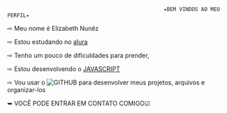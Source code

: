                                                       ✦BEM VINDOS AO MEU PERFIL✦

⇨ Meu nome é Elizabeth Nunêz

⇨ Estou estudando no [alura](link)

⇨ Tenho um pouco de dificuldades para prender,

⇨ Estou desenvolvendo o [JAVASCRIPT](link)

⇨ Vou usar o ![GITHUB](link) para desenvolver meus projetos, arquivos e organizar-los


➥ VOCÊ PODE ENTRAR EM CONTATO COMIGO☑

